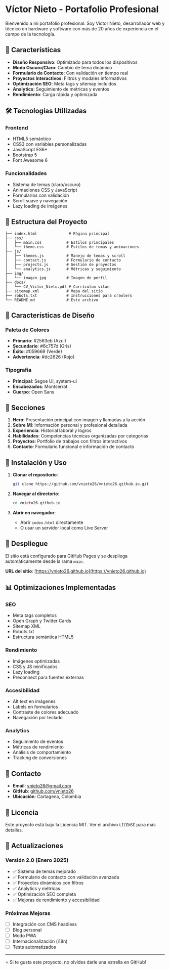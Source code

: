 # Víctor Nieto - Portafolio Profesional

Bienvenido a mi portafolio profesional. Soy Víctor Nieto, desarrollador web y técnico en hardware y software con más de 20 años de experiencia en el campo de la tecnología.

## 🚀 Características

- **Diseño Responsivo**: Optimizado para todos los dispositivos
- **Modo Oscuro/Claro**: Cambio de tema dinámico
- **Formulario de Contacto**: Con validación en tiempo real
- **Proyectos Interactivos**: Filtros y modales informativos
- **Optimización SEO**: Meta tags y sitemap incluidos
- **Analytics**: Seguimiento de métricas y eventos
- **Rendimiento**: Carga rápida y optimizada

## 🛠️ Tecnologías Utilizadas

### Frontend
- HTML5 semántico
- CSS3 con variables personalizadas
- JavaScript ES6+
- Bootstrap 5
- Font Awesome 6

### Funcionalidades
- Sistema de temas (claro/oscuro)
- Animaciones CSS y JavaScript
- Formularios con validación
- Scroll suave y navegación
- Lazy loading de imágenes

## 📁 Estructura del Proyecto

```
├── index.html              # Página principal
├── css/
│   ├── main.css           # Estilos principales
│   └── theme.css          # Estilos de temas y animaciones
├── js/
│   ├── themes.js          # Manejo de temas y scroll
│   ├── contact.js         # Formulario de contacto
│   ├── projects.js        # Gestión de proyectos
│   └── analytics.js       # Métricas y seguimiento
├── img/
│   └── imagen.jpg         # Imagen de perfil
├── docs/
│   └── CV_Victor_Nieto.pdf # Currículum vitae
├── sitemap.xml            # Mapa del sitio
├── robots.txt             # Instrucciones para crawlers
└── README.md              # Este archivo
```

## 🎨 Características de Diseño

### Paleta de Colores
- **Primario**: #2563eb (Azul)
- **Secundario**: #6c757d (Gris)
- **Éxito**: #059669 (Verde)
- **Advertencia**: #dc2626 (Rojo)

### Tipografía
- **Principal**: Segoe UI, system-ui
- **Encabezados**: Montserrat
- **Cuerpo**: Open Sans

## 📱 Secciones

1. **Hero**: Presentación principal con imagen y llamadas a la acción
2. **Sobre Mí**: Información personal y profesional detallada
3. **Experiencia**: Historial laboral y logros
4. **Habilidades**: Competencias técnicas organizadas por categorías
5. **Proyectos**: Portfolio de trabajos con filtros interactivos
6. **Contacto**: Formulario funcional e información de contacto

## 🔧 Instalación y Uso

1. **Clonar el repositorio**:
   ```bash
   git clone https://github.com/vnieto26/vnieto26.github.io.git
   ```

2. **Navegar al directorio**:
   ```bash
   cd vnieto26.github.io
   ```

3. **Abrir en navegador**:
   - Abrir `index.html` directamente
   - O usar un servidor local como Live Server

## 🚀 Despliegue

El sitio está configurado para GitHub Pages y se despliega automáticamente desde la rama `main`.

**URL del sitio**: [https://vnieto26.github.io](https://vnieto26.github.io)

## 📊 Optimizaciones Implementadas

### SEO
- Meta tags completos
- Open Graph y Twitter Cards
- Sitemap XML
- Robots.txt
- Estructura semántica HTML5

### Rendimiento
- Imágenes optimizadas
- CSS y JS minificados
- Lazy loading
- Preconnect para fuentes externas

### Accesibilidad
- Alt text en imágenes
- Labels en formularios
- Contraste de colores adecuado
- Navegación por teclado

### Analytics
- Seguimiento de eventos
- Métricas de rendimiento
- Análisis de comportamiento
- Tracking de conversiones

## 🤝 Contacto

- **Email**: vnieto26@gmail.com
- **GitHub**: [github.com/vnieto26](https://github.com/vnieto26)
- **Ubicación**: Cartagena, Colombia

## 📄 Licencia

Este proyecto está bajo la Licencia MIT. Ver el archivo `LICENSE` para más detalles.

## 🔄 Actualizaciones

### Versión 2.0 (Enero 2025)
- ✅ Sistema de temas mejorado
- ✅ Formulario de contacto con validación avanzada
- ✅ Proyectos dinámicos con filtros
- ✅ Analytics y métricas
- ✅ Optimización SEO completa
- ✅ Mejoras de rendimiento y accesibilidad

### Próximas Mejoras
- [ ] Integración con CMS headless
- [ ] Blog personal
- [ ] Modo PWA
- [ ] Internacionalización (i18n)
- [ ] Tests automatizados

---

⭐ Si te gusta este proyecto, no olvides darle una estrella en GitHub!